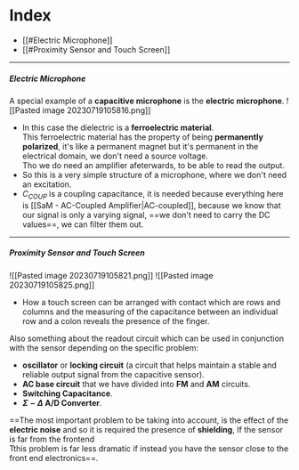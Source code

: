 # Index
- [[#Electric Microphone]]
- [[#Proximity Sensor and Touch Screen]]

---
##### Electric Microphone
A special example of a **capacitive microphone** is the **electric microphone**.
![[Pasted image 20230719105816.png]]
- In this case the dielectric is a **ferroelectric material**.<br>This ferroelectric material has the property of being **permanently polarized**, it's like a permanent magnet but it's permanent in the electrical domain, we don't need a source voltage.<br>Tho we do need an amplifier afeterwards, to be able to read the output.
- So this is a very simple structure of a microphone, where we don't need an excitation.
- $C_{COUP}$ is a coupling capacitance, it is needed because everything here is [[SaM - AC-Coupled Amplifier|AC-coupled]], because we know that our signal is only a varying signal, ==we don't need to carry the DC values==, we can filter them out.

---
##### Proximity Sensor and Touch Screen
![[Pasted image 20230719105821.png]]
![[Pasted image 20230719105825.png]]
- How a touch screen can be arranged with contact which are rows and columns and the measuring of the capacitance between an individual row and a colon reveals the presence of the finger.

Also something about the readout circuit which can be used in conjunction with the sensor depending on the specific problem:
- **oscillator** or **locking circuit** (a circuit that helps maintain a stable and reliable output signal from the capacitive sensor).
- **AC base circuit** that we have divided into **FM** and **AM** circuits.
- **Switching Capacitance**.
- **$\Sigma-\Delta$ A/D Converter**.

==The most important problem to be taking into account, is the effect of the **electric noise** and so it is required the presence of **shielding**, If the sensor is far from the frontend<br>Tthis problem is far less dramatic if instead you have the sensor close to the front end electronics==.
